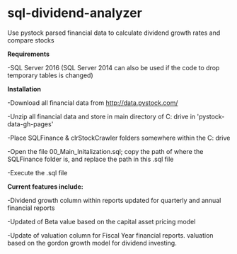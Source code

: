 # sql-dividend-analyzer
Use pystock parsed financial data to calculate dividend growth rates and compare stocks

<b>Requirements</b>

-SQL Server 2016 (SQL Server 2014 can also be used if the code to drop temporary tables is changed)

<b>Installation</b>

-Download all financial data from http://data.pystock.com/

-Unzip all financial data and store in main directory of C: drive in 'pystock-data-gh-pages'

-Place SQLFinance & clrStockCrawler folders somewhere within the C: drive

-Open the file 00_Main_Initalization.sql; copy the path of where the SQLFinance folder is, and replace the path in this .sql file

-Execute the .sql file

<b>Current features include:</b>

-Dividend growth column within reports updated for quarterly and annual financial reports

-Updated of Beta value based on the capital asset pricing model

-Update of valuation column for Fiscal Year financial reports. valuation based on the gordon growth model for dividend investing.


